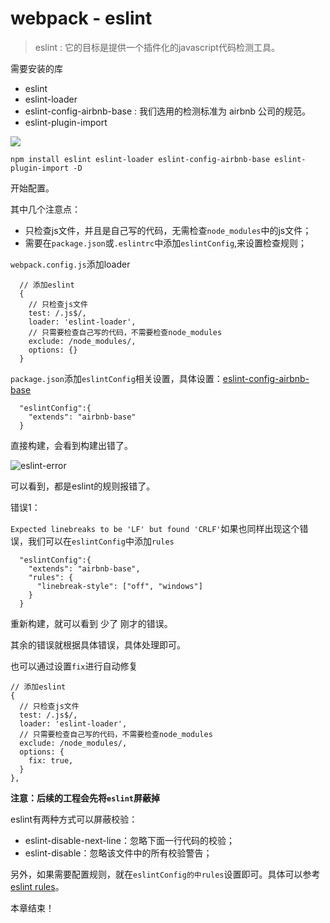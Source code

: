 # webpack - eslint

> eslint : 它的目标是提供一个插件化的javascript代码检测工具。



需要安装的库

- eslint
- eslint-loader
- eslint-config-airbnb-base : 我们选用的检测标准为 airbnb 公司的规范。
- eslint-plugin-import

![](https://i.loli.net/2021/04/03/XfilwRCtbpsFcvu.png)



`npm install eslint eslint-loader eslint-config-airbnb-base eslint-plugin-import -D`



开始配置。

其中几个注意点：

- 只检查js文件，并且是自己写的代码，无需检查`node_modules`中的js文件；
- 需要在`package.json`或`.eslintrc`中添加`eslintConfig`,来设置检查规则；



`webpack.config.js`添加loader

```
  // 添加eslint
  {
    // 只检查js文件
    test: /.js$/,
    loader: 'eslint-loader',
    // 只需要检查自己写的代码，不需要检查node_modules
    exclude: /node_modules/,
    options: {}
  }
```



`package.json`添加`eslintConfig`相关设置，具体设置：[eslint-config-airbnb-base](https://www.npmjs.com/package/eslint-config-airbnb-base)

```
  "eslintConfig":{
    "extends": "airbnb-base"
  }
```



直接构建，会看到构建出错了。

![eslint-error](https://i.loli.net/2021/04/03/6QmPJIhgoycNbSq.png)

可以看到，都是eslint的规则报错了。



错误1：

`Expected linebreaks to be 'LF' but found 'CRLF'`如果也同样出现这个错误，我们可以在`eslintConfig`中添加`rules`

```
  "eslintConfig":{
    "extends": "airbnb-base",
    "rules": {
      "linebreak-style": ["off", "windows"]
    }
  }
```



重新构建，就可以看到 少了 刚才的错误。

其余的错误就根据具体错误，具体处理即可。



也可以通过设置`fix`进行自动修复

```
// 添加eslint
{
  // 只检查js文件
  test: /.js$/,
  loader: 'eslint-loader',
  // 只需要检查自己写的代码，不需要检查node_modules
  exclude: /node_modules/,
  options: {
    fix: true,
  }
},
```



**注意：后续的工程会先将`eslint`屏蔽掉**



eslint有两种方式可以屏蔽校验：

- eslint-disable-next-line：忽略下面一行代码的校验；
- eslint-disable：忽略该文件中的所有校验警告；

另外，如果需要配置规则，就在`eslintConfig的中rules`设置即可。具体可以参考[eslint rules](https://cloud.tencent.com/developer/chapter/12618)。



本章结束！





